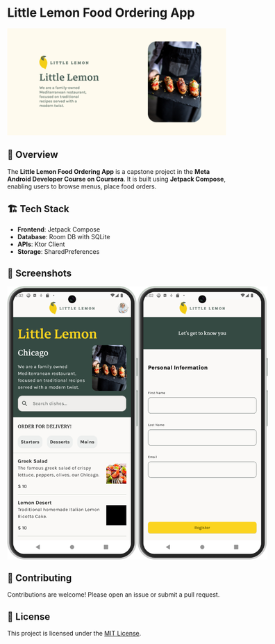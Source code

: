 # Little Lemon Food Ordering App

![Little Lemon Logo](./Banner.jpg)

## 📌 Overview
The **Little Lemon Food Ordering App** is a capstone project in the **Meta Android Developer Course on Coursera**. It is built using **Jetpack Compose**, enabling users to browse menus, place food orders.

## 🏗️ Tech Stack
- **Frontend**: Jetpack Compose
- **Database**: Room DB with SQLite
- **APIs**: Ktor Client
- **Storage**: SharedPreferences

## 🚀 Screenshots
<div style="display: flex; justify-content: space-between;">
<img src="./Screen%202.jpg" alt="Registration Screen" width="300">
<img src="./Screen%201.jpg" alt="Home Screen" width="300">
</div>



## 🤝 Contributing
Contributions are welcome! Please open an issue or submit a pull request.

## 📄 License
This project is licensed under the [MIT License](LICENSE).
